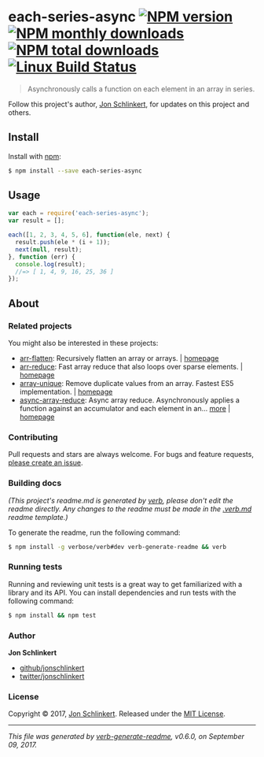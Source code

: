 # each-series-async [![NPM version](https://img.shields.io/npm/v/each-series-async.svg?style=flat)](https://www.npmjs.com/package/each-series-async) [![NPM monthly downloads](https://img.shields.io/npm/dm/each-series-async.svg?style=flat)](https://npmjs.org/package/each-series-async) [![NPM total downloads](https://img.shields.io/npm/dt/each-series-async.svg?style=flat)](https://npmjs.org/package/each-series-async) [![Linux Build Status](https://img.shields.io/travis/jonschlinkert/each-series-async.svg?style=flat&label=Travis)](https://travis-ci.org/jonschlinkert/each-series-async)

> Asynchronously calls a function on each element in an array in series.

Follow this project's author, [Jon Schlinkert](https://github.com/jonschlinkert), for updates on this project and others.

## Install

Install with [npm](https://www.npmjs.com/):

```sh
$ npm install --save each-series-async
```

## Usage

```js
var each = require('each-series-async');
var result = [];

each([1, 2, 3, 4, 5, 6], function(ele, next) {
  result.push(ele * (i + 1));
  next(null, result);
}, function (err) {
  console.log(result);
  //=> [ 1, 4, 9, 16, 25, 36 ]
});
```

## About

### Related projects

You might also be interested in these projects:

* [arr-flatten](https://www.npmjs.com/package/arr-flatten): Recursively flatten an array or arrays. | [homepage](https://github.com/jonschlinkert/arr-flatten "Recursively flatten an array or arrays.")
* [arr-reduce](https://www.npmjs.com/package/arr-reduce): Fast array reduce that also loops over sparse elements. | [homepage](https://github.com/jonschlinkert/arr-reduce "Fast array reduce that also loops over sparse elements.")
* [array-unique](https://www.npmjs.com/package/array-unique): Remove duplicate values from an array. Fastest ES5 implementation. | [homepage](https://github.com/jonschlinkert/array-unique "Remove duplicate values from an array. Fastest ES5 implementation.")
* [async-array-reduce](https://www.npmjs.com/package/async-array-reduce): Async array reduce. Asynchronously applies a function against an accumulator and each element in an… [more](https://github.com/jonschlinkert/async-array-reduce) | [homepage](https://github.com/jonschlinkert/async-array-reduce "Async array reduce. Asynchronously applies a function against an accumulator and each element in an array (from left to right, in series) to reduce it to a single value.")

### Contributing

Pull requests and stars are always welcome. For bugs and feature requests, [please create an issue](../../issues/new).

### Building docs

_(This project's readme.md is generated by [verb](https://github.com/verbose/verb-generate-readme), please don't edit the readme directly. Any changes to the readme must be made in the [.verb.md](.verb.md) readme template.)_

To generate the readme, run the following command:

```sh
$ npm install -g verbose/verb#dev verb-generate-readme && verb
```

### Running tests

Running and reviewing unit tests is a great way to get familiarized with a library and its API. You can install dependencies and run tests with the following command:

```sh
$ npm install && npm test
```

### Author

**Jon Schlinkert**

* [github/jonschlinkert](https://github.com/jonschlinkert)
* [twitter/jonschlinkert](https://twitter.com/jonschlinkert)

### License

Copyright © 2017, [Jon Schlinkert](https://github.com/jonschlinkert).
Released under the [MIT License](LICENSE).

***

_This file was generated by [verb-generate-readme](https://github.com/verbose/verb-generate-readme), v0.6.0, on September 09, 2017._